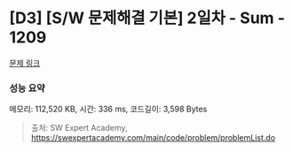 # [D3] [S/W 문제해결 기본] 2일차 - Sum - 1209 

[문제 링크](https://swexpertacademy.com/main/code/problem/problemDetail.do?contestProbId=AV13_BWKACUCFAYh) 

### 성능 요약

메모리: 112,520 KB, 시간: 336 ms, 코드길이: 3,598 Bytes



> 출처: SW Expert Academy, https://swexpertacademy.com/main/code/problem/problemList.do